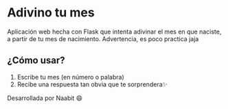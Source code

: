# Adivino tu mes

Aplicación web hecha con Flask que intenta adivinar el mes en que naciste, a partir de tu mes de nacimiento.
Advertencia, es poco practica jaja

## ¿Cómo usar?

1. Escribe tu mes (en número o palabra)
2. Recibe una respuesta tan obvia que te sorprendera✨

Desarrollada por Naabit 😄
